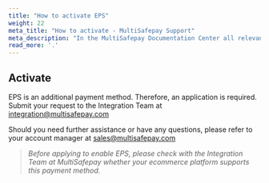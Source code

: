 ```yaml
---
title: "How to activate EPS"
weight: 22
meta_title: "How to activate - MultiSafepay Support"
meta_description: "In the MultiSafepay Documentation Center all relevant information regarding our Plugins and API. As well as Support pages for Payment Method, Tools and General Questions. You can also find the contact details of our Support Team and Integration Team."
read_more: '.'
---
```

## Activate
EPS is an additional payment method. Therefore, an application is required. Submit your request to the Integration Team at <integration@multisafepay.com> 

Should you need further assistance or have any questions, please refer to your account manager at <sales@multisafepay.com>

>_Before applying to enable EPS, please check with the Integration Team at MultiSafepay whether your ecommerce platform supports this payment method._

